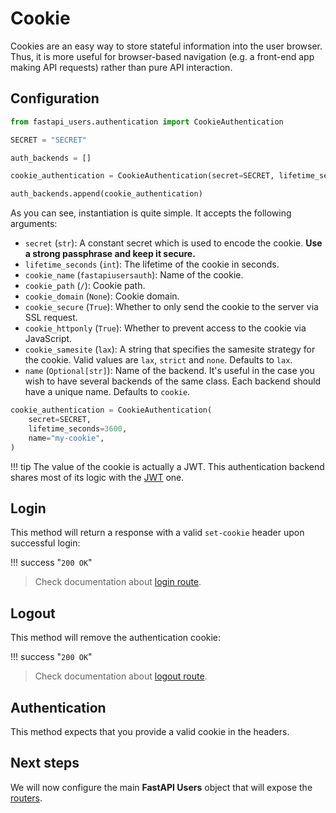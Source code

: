 # Cookie

Cookies are an easy way to store stateful information into the user browser. Thus, it is more useful for browser-based navigation (e.g. a front-end app making API requests) rather than pure API interaction.

## Configuration

```py
from fastapi_users.authentication import CookieAuthentication

SECRET = "SECRET"

auth_backends = []

cookie_authentication = CookieAuthentication(secret=SECRET, lifetime_seconds=3600)

auth_backends.append(cookie_authentication)
```

As you can see, instantiation is quite simple. It accepts the following arguments:

* `secret` (`str`): A constant secret which is used to encode the cookie. **Use a strong passphrase and keep it secure.**
* `lifetime_seconds` (`int`): The lifetime of the cookie in seconds.
* `cookie_name` (`fastapiusersauth`): Name of the cookie.
* `cookie_path` (`/`): Cookie path.
* `cookie_domain` (`None`): Cookie domain.
* `cookie_secure` (`True`): Whether to only send the cookie to the server via SSL request.
* `cookie_httponly` (`True`): Whether to prevent access to the cookie via JavaScript.
* `cookie_samesite` (`lax`): A string that specifies the samesite strategy for the cookie. Valid values are `lax`, `strict` and `none`. Defaults to `lax`.
* `name` (`Optional[str]`): Name of the backend. It's useful in the case you wish to have several backends of the same class. Each backend should have a unique name. Defaults to `cookie`.

```py
cookie_authentication = CookieAuthentication(
    secret=SECRET,
    lifetime_seconds=3600,
    name="my-cookie",
)
```

!!! tip
    The value of the cookie is actually a JWT. This authentication backend shares most of its logic with the [JWT](./jwt.md) one.

## Login

This method will return a response with a valid `set-cookie` header upon successful login:

!!! success "`200 OK`"

> Check documentation about [login route](../../usage/routes.md#post-loginname).

## Logout

This method will remove the authentication cookie:

!!! success "`200 OK`"

> Check documentation about [logout route](../../usage/routes.md#post-logoutname).

## Authentication

This method expects that you provide a valid cookie in the headers.

## Next steps

We will now configure the main **FastAPI Users** object that will expose the [routers](../routers/index.md).
